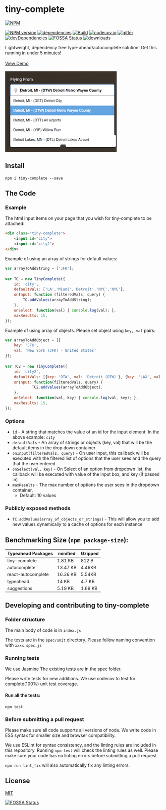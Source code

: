 # tiny-complete
[![NPM](https://nodei.co/npm/tiny-complete.png)](https://nodei.co/npm/tiny-complete/)

[![NPM version](https://img.shields.io/npm/v/tiny-complete.svg?style=flat-square)](https://www.npmjs.com/package/tiny-complete)
[![dependencies](https://david-dm.org/raymondborkowski/tiny-complete.svg)](https://david-dm.org/raymondborkowski/tiny-complete)
[![Build](https://travis-ci.org/raymondborkowski/tiny-complete.svg?branch=master)](https://travis-ci.org/raymondborkowski/tiny-complete)
[![codecov.io](https://codecov.io/github/raymondborkowski/tiny-complete/coverage.svg?branch=master)](https://codecov.io/github/raymondborkowski/tiny-complete?branch=master)
[![gitter](https://badges.gitter.im/Join%20Chat.svg)](https://gitter.im/tiny-complete?utm_source=badge&utm_medium=badge&utm_campaign=pr-badge&utm_content=badge)
[![devDependencies](https://david-dm.org/raymondborkowski/tiny-complete/dev-status.svg)](https://david-dm.org/raymondborkowski/tiny-complete#info=devDependencies)
[![FOSSA Status](https://app.fossa.io/api/projects/git%2Bgithub.com%2Fraymondborkowski%2Ftiny-complete.svg?type=shield)](https://app.fossa.io/projects/git%2Bgithub.com%2Fraymondborkowski%2Ftiny-complete?ref=badge_shield)
[![downloads](https://img.shields.io/npm/dt/tiny-complete.svg)](https://img.shields.io/npm/dt/tiny-complete.svg)

Lightweight, dependency free type-ahead/autocomplete solution! Get this running in under 5 minutes!
<br>
<br>
[View Demo](https://raymondborkowski.github.io/tiny-complete/index.html) <br><br>
![](./docs/example.png)

## Install
`npm i tiny-complete --save`
## The Code
### Example
The html input items on your page that you wish for tiny-complete to be attached:
```html
<div class="tiny-complete">
    <input id="city">
    <input id="city2">
</div>
```
Example of using an array of strings for default values:
```js
var arrayToAddString = ['JFK'];
 
var TC = new TinyComplete({
    id: 'city',
    defaultVals: ['LA','Miami','Detroit','NYC','NYC'],
    onInput: function (filteredVals, query) {
        TC.addValues(arrayToAddString);
    },
    onSelect: function(val) { console.log(val); },
    maxResults: 15,
});
```
Example of using array of objects. Please set object using `key, val` pairs:
```js
var arrayToAddObject = [{
    key: 'JFK',
    val: 'New York (JFK) - United States'
}];
 
var TC2 = new TinyComplete({
    id: 'city2',
    defaultVals: [{key: 'DTW', val: 'Detroit (DTW)'}, {key: 'LAX', val: 'LA'}, {key: 'MIA', val: 'Miami'}, {key: 'NYC', val: 'NYC'}, {key: 'LAX', val: 'LAMP'}],
    onInput: function(filteredVals, query) {
            TC2.addValues(arrayToAddObject);
    },
    onSelect: function(val, key) { console.log(val, key); },
    maxResults: 15,
});
```
### Options

- `id` - A string that matches the value of an id for the input element. In the above example: `city`
- `defaultVals` - An array of strings or objects (key, val) that will be the default items in the drop down container
- `onInput(filteredVals, query)` - On user input, this callback will be executed with the filtered list of options that the user sees and the query that the user entered
- `onSelect(val, key)` - On Select of an option from dropdown list, the callback will be executed with value of the input box, and key (if passed in)
- `maxResults` - The max number of options the user sees in the dropdown container.
    - Default: 10 values

### Publicly exposed methods
- `TC.addValues(array_of_objects_or_strings)` - This will allow you to add new values dynamically to a cache of options for each instance

## Benchmarking Size (`npm package-size`):
|Typeahead Packages  | minified  |  Gzipped |
| ------------- | ------------- | ------------- |
| tiny-complete  | 1.81 KB |812 B|   
| autocomplete | 13.47 KB | 4.46KB|
| react-autocomplete | 16.36 KB | 5.54KB|
| typeahead | 14 KB | 4.7 KB|
| suggestions | 5.19 KB| 1.69 KB|

## Developing and contributing to tiny-complete
### Folder structure
The main body of code is in `index.js`

The tests are in the `spec/unit` directory. Please follow naming convention with `xxxx.spec.js`

### Running tests

We use [Jasmine](https://jasmine.github.io/api/3.0/global) The existing tests are in the spec folder.

Please write tests for new additions. We use codecov to test for complete(100%) unit test coverage.

#### Run all the tests:

`npm test`

### Before submitting a pull request

Please make sure all code supports all versions of node. We write code in ES5 syntax for smaller size and browser compatibility.

We use ESLint for syntax consistency, and the linting rules are included in this repository. Running `npm test` will check the linting rules as well. Please make sure your code has no linting errors before submitting a pull request.

`npm run lint_fix` will also automatically fix any linting errors.

## License

[MIT](https://github.com/raymondborkowski/tiny-complete/blob/master/LICENSE)


[![FOSSA Status](https://app.fossa.io/api/projects/git%2Bgithub.com%2Fraymondborkowski%2Ftiny-complete.svg?type=large)](https://app.fossa.io/projects/git%2Bgithub.com%2Fraymondborkowski%2Ftiny-complete?ref=badge_large)
